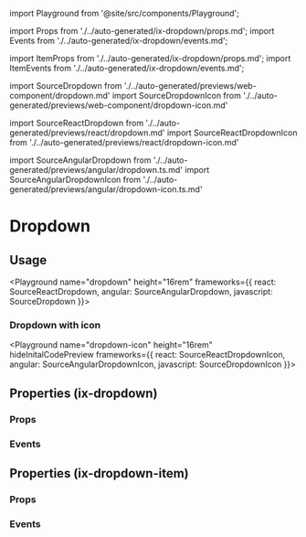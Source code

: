 import Playground from '@site/src/components/Playground';

import Props from './../auto-generated/ix-dropdown/props.md';
import Events from './../auto-generated/ix-dropdown/events.md';

import ItemProps from './../auto-generated/ix-dropdown/props.md';
import ItemEvents from './../auto-generated/ix-dropdown/events.md';

import SourceDropdown from './../auto-generated/previews/web-component/dropdown.md'
import SourceDropdownIcon from './../auto-generated/previews/web-component/dropdown-icon.md'

import SourceReactDropdown from './../auto-generated/previews/react/dropdown.md'
import SourceReactDropdownIcon from './../auto-generated/previews/react/dropdown-icon.md'

import SourceAngularDropdown from './../auto-generated/previews/angular/dropdown.ts.md'
import SourceAngularDropdownIcon from './../auto-generated/previews/angular/dropdown-icon.ts.md'

# Dropdown

## Usage

<Playground
name="dropdown" height="16rem"
frameworks={{
  react: SourceReactDropdown,
  angular: SourceAngularDropdown,
  javascript: SourceDropdown
}}></Playground>

### Dropdown with icon

<Playground
name="dropdown-icon" height="16rem"
hideInitalCodePreview
frameworks={{
  react: SourceReactDropdownIcon,
  angular: SourceAngularDropdownIcon,
  javascript: SourceDropdownIcon
}}></Playground>

## Properties (ix-dropdown)

### Props

<Props />

### Events

<Events />

## Properties (ix-dropdown-item)

### Props

<ItemProps />

### Events

<ItemEvents />
